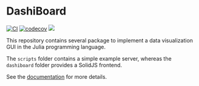 # DashiBoard

[![CI](https://github.com/LimenResearch/DashiBoard/actions/workflows/ci.yml/badge.svg)](https://github.com/LimenResearch/DashiBoard/actions/workflows/ci.yml)
[![codecov](https://codecov.io/github/LimenResearch/DashiBoard/graph/badge.svg?token=ZzgMbya9U7)](https://codecov.io/github/LimenResearch/DashiBoard)
[![](https://img.shields.io/badge/docs-dev-blue.svg)](https://LimenResearch.github.io/DashiBoard/dev)

This repository contains several package to implement a data visualization GUI in the Julia programming language.

The `scripts` folder contains a simple example server, whereas the `dashiboard` folder provides a SolidJS frontend.

See the [documentation](https://LimenResearch.github.io/DashiBoard/dev) for more details.